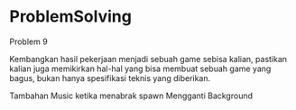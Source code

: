 # ProblemSolving

Problem 9

Kembangkan hasil pekerjaan menjadi sebuah game sebisa kalian, pastikan kalian juga memikirkan hal-hal yang bisa membuat sebuah game yang bagus, bukan hanya spesifikasi teknis yang diberikan.

Tambahan Music ketika menabrak spawn
Mengganti Background
